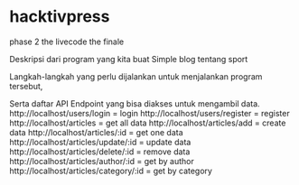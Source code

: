 # hacktivpress
phase 2 the livecode the finale

Deskripsi dari program yang kita buat
Simple blog tentang sport

Langkah-langkah yang perlu dijalankan untuk menjalankan program tersebut,

Serta daftar API Endpoint yang bisa diakses untuk mengambil data.
http://localhost/users/login = login
http://localhost/users/register = register
http://localhost/articles = get all data
http://localhost/articles/add = create data
http://localhost/articles/:id = get one data
http://localhost/articles/update/:id = update data
http://localhost/articles/delete/:id = remove data
http://localhost/articles/author/:id = get by author
http://localhost/articles/category/:id = get by category